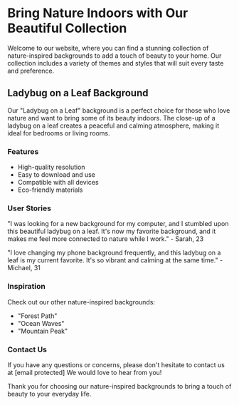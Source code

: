 <!--font:Futura-->

# Bring Nature Indoors with Our Beautiful Collection

Welcome to our website, where you can find a stunning collection of nature-inspired backgrounds to add a touch of beauty to your home. Our collection includes a variety of themes and styles that will suit every taste and preference.

## Ladybug on a Leaf Background

Our "Ladybug on a Leaf" background is a perfect choice for those who love nature and want to bring some of its beauty indoors. The close-up of a ladybug on a leaf creates a peaceful and calming atmosphere, making it ideal for bedrooms or living rooms.

### Features

- High-quality resolution
- Easy to download and use
- Compatible with all devices
- Eco-friendly materials

### User Stories

"I was looking for a new background for my computer, and I stumbled upon this beautiful ladybug on a leaf. It's now my favorite background, and it makes me feel more connected to nature while I work." - Sarah, 23

"I love changing my phone background frequently, and this ladybug on a leaf is my current favorite. It's so vibrant and calming at the same time." - Michael, 31

### Inspiration

Check out our other nature-inspired backgrounds:

- "Forest Path"
- "Ocean Waves"
- "Mountain Peak"

### Contact Us

If you have any questions or concerns, please don't hesitate to contact us at [email protected] We would love to hear from you!

Thank you for choosing our nature-inspired backgrounds to bring a touch of beauty to your everyday life.

<!--

Write me content for website with wallpaper which alt text is:

"A close-up of a ladybug on a leaf"

The name/title of the page should not be 1:1 copy of the alt text but rather a real content of the website which is using this wallpaper.

- Use markdown format 
- Start with heading
- Heading should be short and concise
- The content should look like a real website 
- The website should not be about the wallpaper, wallpaper is just a related background
- Heading should be contain work "wallpaper" or "background"
- Include real sections like references, contact, user stories, etc. use things relevant to the page purpose.
- Feel free to use structure like headings, bullets, numbering, blockquotes, paragraphs, horizontal lines, etc.
- You can use formatting like bold or _italic_
- You can include UTF-8 emojis
- Links should be only #hash anchors (and you can refer to the document itself)
- Do not include images


---


# Nature-Inspired Wallpaper for Your Home

Welcome to our website where you can find a variety of nature-inspired wallpapers to enhance the beauty of your home. Our collection includes different themes and styles that will suit every taste and preference.

## Ladybug on a Leaf Wallpaper

Our "Ladybug on a Leaf" wallpaper is a perfect choice for those who love nature and want to bring some of its beauty into their homes. The close-up of a ladybug on a leaf creates a peaceful and calming atmosphere, making it ideal for bedrooms or living rooms.

### Features

- High-quality resolution
- Easy to install and remove
- Durable and long-lasting
- Eco-friendly materials

### User Stories

"I recently redecorated my bedroom and wanted to add a touch of nature to it. I came across this beautiful ladybug wallpaper and fell in love with it. It was easy to install, and now my room looks more peaceful and relaxing." - Emily, 28

"I have always been fascinated by insects, especially ladybugs. When I saw this wallpaper, I knew I had to have it. It's now the focal point of my living room, and everyone who visits compliments it." - John, 35

### References

Check out our other nature-inspired wallpapers:

- "Forest Path"
- "Ocean Waves"
- "Mountain Peak"

### Contact Us

If you have any questions or concerns, please don't hesitate to contact us at [email protected] We would love to hear from you!

Thank you for choosing our nature-inspired wallpapers to enhance the beauty of your home.


---


Heading should not include word "wallpaper". The website should not be about the wallpaper itself, wallpaper is just a related background, rewrite whole content.


---


# Bring Nature Indoors with Our Beautiful Collection

Welcome to our website, where you can find a stunning collection of nature-inspired backgrounds to add a touch of beauty to your home. Our collection includes a variety of themes and styles that will suit every taste and preference.

## Ladybug on a Leaf Background

Our "Ladybug on a Leaf" background is a perfect choice for those who love nature and want to bring some of its beauty indoors. The close-up of a ladybug on a leaf creates a peaceful and calming atmosphere, making it ideal for bedrooms or living rooms.

### Features

- High-quality resolution
- Easy to download and use
- Compatible with all devices
- Eco-friendly materials

### User Stories

"I was looking for a new background for my computer, and I stumbled upon this beautiful ladybug on a leaf. It's now my favorite background, and it makes me feel more connected to nature while I work." - Sarah, 23

"I love changing my phone background frequently, and this ladybug on a leaf is my current favorite. It's so vibrant and calming at the same time." - Michael, 31

### Inspiration

Check out our other nature-inspired backgrounds:

- "Forest Path"
- "Ocean Waves"
- "Mountain Peak"

### Contact Us

If you have any questions or concerns, please don't hesitate to contact us at [email protected] We would love to hear from you!

Thank you for choosing our nature-inspired backgrounds to bring a touch of beauty to your everyday life.

-->
